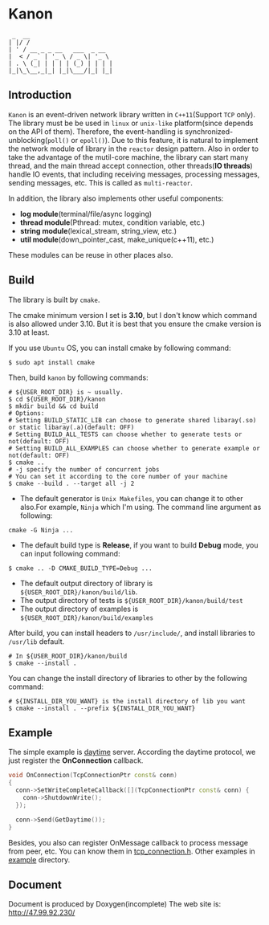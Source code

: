 # Kanon
```
 _  __                       
| |/ /                       
| ' / __ _ _ __   ___  _ __  
|  < / _` | '_ \ / _ \| '_ \ 
| . \ (_| | | | | (_) | | | |
|_|\_\__,_|_| |_|\___/|_| |_|
```
## Introduction
`Kanon` is an event-driven network library written in `C++11`(Support `TCP` only). The library must be be used in `linux` or `unix-like` platform(since depends on the API of them).
Therefore, the event-handling is synchronized-unblocking(`poll()` or `epoll()`). Due to this feature, it is natural to implement the network module of library in the `reactor` design pattern. Also in order to take the advantage of the mutil-core machine, the library can start many thread, and the main thread accept connection, other threads(**IO threads**) handle IO events, that including receiving messages, processing messages, sending messages, etc. This is called as `multi-reactor`.

In addition, the library also implements other useful components:
* **log module**(terminal/file/async logging)
* **thread module**(Pthread: mutex, condition variable, etc.)
* **string module**(lexical_stream, string_view, etc.)
* **util module**(down_pointer_cast, make_unique(c++11), etc.)

These modules can be reuse in other places also.

## Build
The library is built by `cmake`.

The cmake minimum version I set is **3.10**, but I don't know which command is also allowed under 3.10. But it is best that you ensure the cmake version is 3.10 at least.

If you use `Ubuntu` OS, you can install cmake by following command:
```shell
$ sudo apt install cmake
```
Then, build `kanon` by following commands:
```shell
# ${USER_ROOT_DIR} is ~ usually.
$ cd ${USER_ROOT_DIR}/kanon
$ mkdir build && cd build
# Options:
# Setting BUILD_STATIC_LIB can choose to generate shared libaray(.so) or static libaray(.a)(default: OFF)
# Setting BUILD_ALL_TESTS can choose whether to generate tests or not(default: OFF)
# Setting BUILD_ALL_EXAMPLES can choose whether to generate example or not(default: OFF)
$ cmake ..
# -j specify the number of concurrent jobs
# You can set it according to the core number of your machine
$ cmake --build . --target all -j 2
```

* The default generator is `Unix Makefiles`, you can change it to other also.For example, `Ninja` which I'm using.
The command line argument as following:
```shell
cmake -G Ninja ...
```

* The default build type is **Release**, if you want to build **Debug** mode, you can input following command:
```shell
$ cmake .. -D CMAKE_BUILD_TYPE=Debug ...
```

* The default output directory of library is `${USER_ROOT_DIR}/kanon/build/lib`.
* The output directory of tests is `${USER_ROOT_DIR}/kanon/build/test`
* The output directory of examples is `${USER_ROOT_DIR}/kanon/build/examples`

After build, you can install headers to `/usr/include/`, and install libraries to `/usr/lib` default.
```shell
# In ${USER_ROOT_DIR}/kanon/build
$ cmake --install .
```
You can change the install directory of libraries to other by the following command:
```shell
# ${INSTALL_DIR_YOU_WANT} is the install directory of lib you want
$ cmake --install . --prefix ${INSTALL_DIR_YOU_WANT}
```
## Example
The simple example is [daytime](https://www.ietf.org/rfc/rfc867.txt) server.
According the daytime protocol, we just register the **OnConnection** callback.
```cpp
void OnConnection(TcpConnectionPtr const& conn)
{
  conn->SetWriteCompleteCallback([](TcpConnectionPtr const& conn) {
    conn->ShutdownWrite();
  });

  conn->Send(GetDaytime());
}
```
Besides, you also can register OnMessage callback to process message from peer, etc. You can know them in [tcp_connection.h](https://github.com/Conzxy/kanon/blob/master/kanon/net/tcp_connection.h).
Other examples in [example](https://github.com/Conzxy/kanon/tree/master/example) directory.

## Document
Document is produced by Doxygen(incomplete)
The web site is: http://47.99.92.230/
